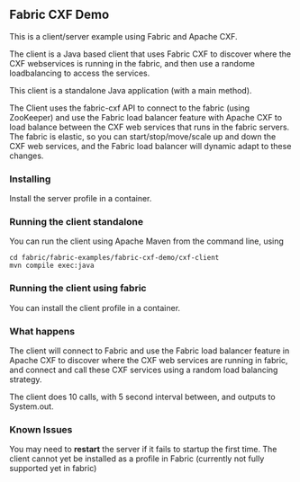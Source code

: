 ## Fabric CXF Demo

This is a client/server example using Fabric and Apache CXF.

The client is a Java based client that uses Fabric CXF to discover where the CXF webservices is running in the fabric,
and then use a randome loadbalancing to access the services. 

This client is a standalone Java application (with a main method).

The Client uses the fabric-cxf API to connect to the fabric (using ZooKeeper) and use the Fabric load balancer feature with Apache CXF to load balance between the CXF web services that runs in the fabric servers. The fabric is elastic, so you can start/stop/move/scale up and down the CXF web services, and the Fabric load balancer will dynamic adapt to these changes.


### Installing

Install the server profile in a container.

### Running the client standalone

You can run the client using Apache Maven from the command line, using

    cd fabric/fabric-examples/fabric-cxf-demo/cxf-client
	mvn compile exec:java

### Running the client using fabric

You can install the client profile in a container.

### What happens

The client will connect to Fabric and use the Fabric load balancer feature in Apache CXF to discover where the CXF web services
are running in fabric, and connect and call these CXF services using a random load balancing strategy.

The client does 10 calls, with 5 second interval between, and outputs to System.out.

### Known Issues

You may need to **restart** the server if it fails to startup the first time.
The client cannot yet be installed as a profile in Fabric (currently not fully supported yet in fabric)